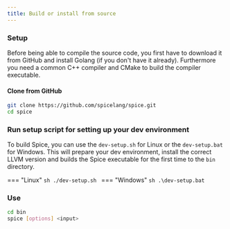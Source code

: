 ```yaml
---
title: Build or install from source
---
```


### Setup
Before being able to compile the source code, you first have to download it from GitHub and install Golang (if you don't have it already).
Furthermore you need a common C++ compiler and CMake to build the compiler executable.

#### Clone from GitHub
```sh
git clone https://github.com/spicelang/spice.git
cd spice
```

### Run setup script for setting up your dev environment
To build Spice, you can use the `dev-setup.sh` for Linux or the `dev-setup.bat` for Windows. This will prepare your dev environment, install the correct LLVM version and builds the Spice executable for the first time to the `bin` directory.

=== "Linux"
    ```sh
    ./dev-setup.sh
    ```
=== "Windows"
    ```sh
    .\dev-setup.bat
    ```

### Use
```sh
cd bin
spice [options] <input>
```
